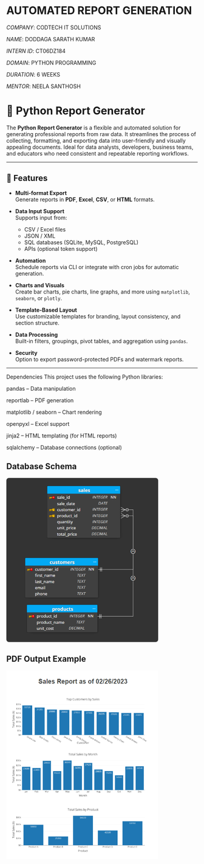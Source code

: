 # AUTOMATED REPORT GENERATION
*COMPANY*:  CODTECH IT SOLUTIONS

*NAME*:  DODDAGA SARATH KUMAR                             

*INTERN ID*: CT06DZ184

*DOMAIN*:  PYTHON PROGRAMMING 

*DURATION*:  6 WEEKS

*MENTOR*:  NEELA SANTHOSH
# 📝 Python Report Generator

The **Python Report Generator** is a flexible and automated solution for generating professional reports from raw data. It streamlines the process of collecting, formatting, and exporting data into user-friendly and visually appealing documents. Ideal for data analysts, developers, business teams, and educators who need consistent and repeatable reporting workflows.

---

## 🔧 Features

- **Multi-format Export**  
  Generate reports in **PDF**, **Excel**, **CSV**, or **HTML** formats.

- **Data Input Support**  
  Supports input from:
  - CSV / Excel files
  - JSON / XML
  - SQL databases (SQLite, MySQL, PostgreSQL)
  - APIs (optional token support)

- **Automation**  
  Schedule reports via CLI or integrate with cron jobs for automatic generation.

- **Charts and Visuals**  
  Create bar charts, pie charts, line graphs, and more using `matplotlib`, `seaborn`, or `plotly`.

- **Template-Based Layout**  
  Use customizable templates for branding, layout consistency, and section structure.

- **Data Processing**  
  Built-in filters, groupings, pivot tables, and aggregation using `pandas`.

- **Security**  
  Option to export password-protected PDFs and watermark reports.

---
Dependencies
This project uses the following Python libraries:

pandas – Data manipulation

reportlab – PDF generation

matplotlib / seaborn – Chart rendering

openpyxl – Excel support

jinja2 – HTML templating (for HTML reports)

sqlalchemy – Database connections (optional)

## Database Schema
<img src="sales_db_schema.png" width="400" alt="DB Schema">


## PDF Output Example
<img src="pdf_output_demo.png" width="400" alt="PDF Output Demo">

